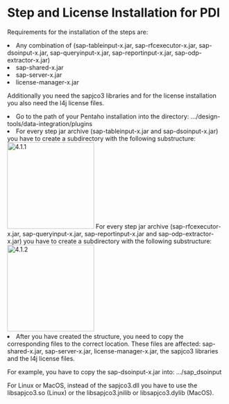 # Step and License Installation for PDI

<p>Requirements for the installation of the steps are:</p>
<list>
    <li>
    Any combination of (sap-tableinput-x.jar, sap-rfcexecutor-x.jar, sap-dsoinput-x.jar,
    sap-queryinput-x.jar, sap-reportinput-x.jar, sap-odp-extractor-x.jar)
    </li>
    <li>
    sap-shared-x.jar
    </li>
    <li>
    sap-server-x.jar
    </li>
    <li>
    license-manager-x.jar
    </li>
    </list>

<p>Additionally you need the sapjco3 libraries and for the license installation you also need the l4j license files.</p>

<list type="decimal">
<li>
    Go to the path of your Pentaho installation into the directory:
    <code-block lang="bash">
    …/design-tools/data-integration/plugins
    </code-block>
</li>
<li>
For every step jar archive (sap-tableinput-x.jar and sap-dsoinput-x.jar) you have to create a subdirectory with the following substructure:
<img src="Image-4.1.png" alt="4.1.1" width="200"/>
For every step jar archive (sap-rfcexecutor-x.jar, sap-queryinput-x.jar, sap-reportinput-x.jar and sap-odp-extractor-x.jar) you have to create a subdirectory with the following substructure:
<img src="Image-4.1.2.png" alt="4.1.2" width="200"/>
</li>
<li>
After you have created the structure, you need to copy the corresponding files to the correct location. These files are affected: sap-shared-x.jar, sap-server-x.jar, license-manager-x.jar, the sapjco3 libraries and the l4j license files.

For example, you have to copy the sap-dsoinput-x.jar into: 
<code-block lang="bash">…/sap_dsoinput</code-block>

For Linux or MacOS, instead of the sapjco3.dll you have to use the libsapjco3.so (Linux) or the libsapjco3.jnilib or libsapjco3.dylib (MacOS).

</li>
</list>


